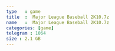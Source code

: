 ```yaml
---
type   : game
title  :  Major League Baseball 2K10.7z
name   :  Major League Baseball 2K10.7z
categories: [game]
telegram : 1064
size : 2.1 GB
---
```



